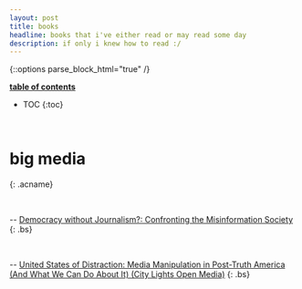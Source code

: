 ```yaml
---
layout: post
title: books
headline: books that i've either read or may read some day
description: if only i knew how to read :/
---
```

{::options parse_block_html="true" /}

<div class="atoc">

<span style="text-decoration: underline;"><b>table of contents</b></span>

- TOC
{:toc}

</div>

<br />

<div class="acm">

# big media
{: .acname}

<div class="ac">

<br />

-- [Democracy without Journalism?: Confronting the Misinformation Society](https://www.amazon.com/Democracy-without-Journalism-Confronting-Misinformation/dp/019094675X)
{: .bs}

</div>
<div class="ac">

<br />

-- [United States of Distraction: Media Manipulation in Post-Truth America (And What We Can Do About It) (City Lights Open Media)](https://www.amazon.com/United-States-Distraction-Manipulation-Post-Truth/dp/0872867676)
{: .bs}

</div>

<br />

</div>

